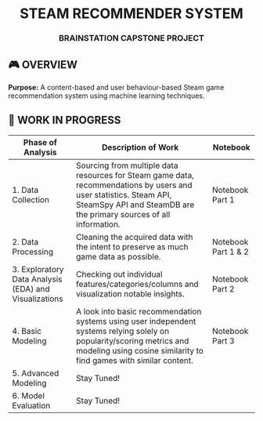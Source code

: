 <h1 align='center'>STEAM RECOMMENDER SYSTEM</h1>
<h3 align='center'>BRAINSTATION CAPSTONE PROJECT</h3>

## :video_game: OVERVIEW
**Purpose:** A content-based and user behaviour-based Steam game recommendation system using machine learning techniques. 

## :100: WORK IN PROGRESS
|Phase of Analysis|Description of Work|Notebook|
|-----------------|-------------------|--------|
|1. Data Collection|Sourcing from multiple data resources for Steam game data, recommendations by users and user statistics. Steam API, SteamSpy API and SteamDB are the primary sources of all information.|Notebook Part 1|
|2. Data Processing|Cleaning the acquired data with the intent to preserve as much game data as possible.|Notebook Part 1 & 2|
|3. Exploratory Data Analysis (EDA) and Visualizations|Checking out individual features/categories/columns and visualization notable insights.|Notebook Part 2|
|4. Basic Modeling|A look into basic recommendation systems using user independent systems relying solely on popularity/scoring metrics and modeling using cosine similarity to find games with similar content.|Notebook Part 3|
|5. Advanced Modeling|Stay Tuned!|
|6. Model Evaluation|Stay Tuned!|
